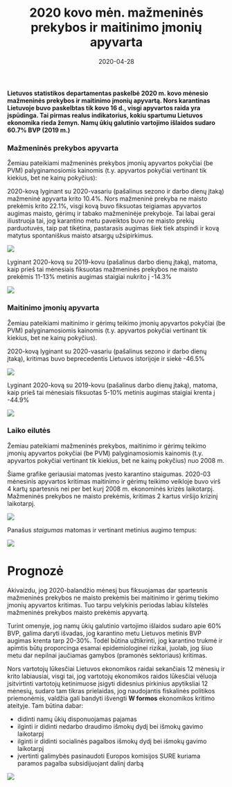 ﻿---
title: 2020 kovo mėn. mažmeninės prekybos ir maitinimo įmonių apyvarta
slug: mazmenines-prekybos-maitinimo-apyvarta
authors:
- Justas Mundeikis
date: 2020-04-28
description: ""
images: [retail.jpeg]
tags:
- ekonomika
- mažmeninė prekyba
- maitinimo paslaugos
---

**Lietuvos statistikos departamentas paskelbė 2020 m. kovo mėnesio mažmeninės prekybos ir maitinimo įmonių apyvartą. Nors karantinas Lietuvoje buvo paskelbtas tik kovo 16 d., visgi apyvartos raida yra įspūdinga. Tai pirmas realus indikatorius, kokiu spartumu Lietuvos ekonomika rieda žemyn. Namų ūkių galutinio vartojimo išlaidos sudaro 60.7% BVP  (2019 m.)**<!--more-->

### Mažmeninės prekybos apyvarta
Žemiau pateikiami mažmeninės prekybos įmonių apyvartos pokyčiai (be PVM) palyginamosiomis kainomis (t.y. apyvartos pokyčiai vertinant tik kiekius, bet ne kainų pokyčius):

2020-kovą lyginant su 2020-vasariu (pašalinus sezono ir darbo dienų įtaką) mažmeninė apyvarta krito 10.4%. Nors mažmeninė prekyba ne maisto prekėmis krito 22.1%, visgi kovą buvo fiksuotas teigiamas apyvartos augimas maisto, gėrimų ir tabako mažmeninėje prekyboje. Tai labai gerai iliustruoja tai, jog karantino metu paveiktos buvo ne maisto prekių parduotuvės, taip pat tikėtina, pastarasis augimas šiek tiek atspindi ir kovą matytus spontaniškus maisto atsargų užsipirkimus.

![](/post/2020-04-28-mazmenines-prekybos-maitinimo-apyvarta_files/mažmeninė_apyvarta_m_m_percent.png)

Lyginant 2020-kovą su 2019-kovu (pašalinus darbo dienų įtaką), matoma, kaip prieš tai mėnesiais fiksuotas mažmeninės prekybos ne maisto prekėmis 11-13% metinis augimas staigiai nukrito į -14.3%

![](/post/2020-04-28-mazmenines-prekybos-maitinimo-apyvarta_files/mažmeninė_apyvarta_y_y_percent.png)

### Maitinimo įmonių apyvarta
Žemiau pateikiami maitinimo ir gėrimų teikimo įmonių apyvartos pokyčiai (be PVM) palyginamosiomis kainomis (t.y. apyvartos pokyčiai vertinant tik kiekius, bet ne kainų pokyčius).

2020-kovą lyginant su 2020-vasariu (pašalinus sezono ir darbo dienų įtaką), kritimas buvo beprecedentis Lietuvos istorijoje ir siekė -46.5%

![](/post/2020-04-28-mazmenines-prekybos-maitinimo-apyvarta_files/maitinimo_apyvarta_m_m_percent.png)

Lyginant 2020-kovą su 2019-kovu (pašalinus darbo dienų įtaką), matoma, kaip prieš tai mėnesiais fiksuotas 5-10% metinis augimas staigiai krenta į -44.9%

![](/post/2020-04-28-mazmenines-prekybos-maitinimo-apyvarta_files/maitinimo_apyvarta_y_y_percent.png)

### Laiko eilutės
Žemiau pateikiami mažmeninės prekybos, maitinimo ir gėrimų teikimo įmonių apyvartos pokyčiai (be PVM) palyginamosiomis kainomis (t.y. apyvartos pokyčiai vertinant tik kiekius, bet ne kainų pokyčius) nuo 2008 m. 

Šiame grafike geriausiai matomas įvesto karantino staigumas. 2020-03 mėnesinis apyvartos kritimas maitinimo ir gėrimų teikimo veikloje buvo virš 4 kartų spartesnis nei per bet kurį 2008 m. ekonominės krizės laikotarpį. Mažmeninės prekybos ne maisto prekėmis, kritimas 2 kartus viršijo krizinį laikotarpį.

![](/post/2020-04-28-mazmenines-prekybos-maitinimo-apyvarta_files/apyvarta_m_m_percent_ts.png)


Panašus *staigumas* matomas ir vertinant metinius augimo tempus:

![](/post/2020-04-28-mazmenines-prekybos-maitinimo-apyvarta_files/apyvarta_y_y_percent_ts.png)

# Prognozė

Akivaizdu, jog 2020-balandžio mėnesį bus fiksuojamas dar spartesnis mažmeninės prekybos ne maisto prekėmis bei maitinimo ir gėrimų tiekimo įmonių apyvartos kritimas. Tuo tarpu velykinis periodas labiau kilstelės mažmeninės prekybos maisto prekėmis apyvartą.

Turint omenyje, jog namų ūkių galutinio vartojimo išlaidos sudaro apie 60% BVP, galima daryti išvadas, jog karantino metu Lietuvos metinis BVP augimas krenta tarp 20-30%. Todėl būtina užtikrinti, jog karantino trukmė ir apimtis būtų proporcinga esamai epidemiologinei rizikai, juolab, jog šiuo metu dar nepilnai jaučiamas gamybos (pramonės sektoriaus) kritimas.

Nors vartotojų lūkesčiai Lietuvos ekonomikos raidai sekančiais 12 mėnesių ir krito labiausiai, visgi tai, jog vartotojų ekonomikos raidos lūkesčiai vėluoja įsitvirtinti vartotojų ketinimuose įsigyti didesnius pirkinius apytiksliai 12 mėnesių, sudaro tam tikras prielaidas, jog naudojantis fiskalinės politikos priemonėmis, valdžia gali bandyti išvengti **W formos** ekonomikos kritimo ateityje. Tam būtina dabar:

* didinti namų ūkių disponuojamas pajamas
* ilginti ir didinti nedarbo draudimo išmokų dydį bei išmokų gavimo laikotarpį
* ilginti ir didinti socialinės pagalbos išmokų dydį bei išmokų gavimo laikotarpį
* įvertinti galimybės pasinaudoti Europos komisijos SURE kuriama paramos pagalba subsidijuojant dalinį darbą

![](/post/2020-04-28-mazmenines-prekybos-maitinimo-apyvarta_files/vartotoju_lukesciai_ts.png)



